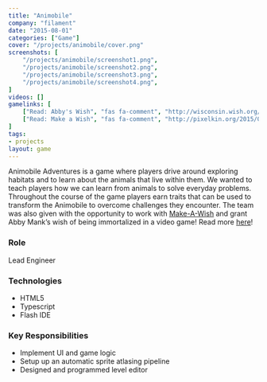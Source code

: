 ```yaml
---
title: "Animobile"
company: "filament"
date: "2015-08-01"
categories: ["Game"]
cover: "/projects/animobile/cover.png"
screenshots: [
    "/projects/animobile/screenshot1.png",
    "/projects/animobile/screenshot2.png",
    "/projects/animobile/screenshot3.png",
    "/projects/animobile/screenshot4.png",
]
videos: []
gamelinks: [
    ["Read: Abby's Wish", "fas fa-comment", "http://wisconsin.wish.org/wishes/wish-stories/i-wish-to-be/abbys-wish"],
    ["Read: Make a Wish", "fas fa-comment", "http://pixelkin.org/2015/08/14/make-a-wish-helps-a-game-developer-grant-a-childs-wish/"],
]
tags:
- projects
layout: game
---
```


Animobile Adventures is a game where players drive around exploring habitats and to learn about the animals that live within them. We wanted to teach players how we can learn from animals to solve everyday problems. Throughout the course of the game players earn traits that can be used to transform the Animobile to overcome challenges they encounter. The team was also given with the opportunity to work with [Make-A-Wish](http://wish.org/) and grant Abby Mank’s wish of being immortalized in a video game! Read more [here](http://pixelkin.org/2015/08/14/make-a-wish-helps-a-game-developer-grant-a-childs-wish/)!

### Role
Lead Engineer

### Technologies
* HTML5
* Typescript
* Flash IDE

### Key Responsibilities
* Implement UI and game logic
* Setup up an automatic sprite atlasing pipeline
* Designed and programmed level editor